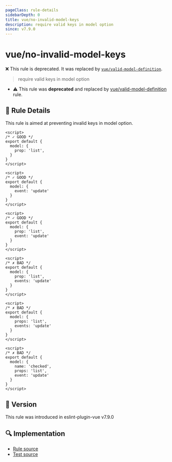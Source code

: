 ```yaml
---
pageClass: rule-details
sidebarDepth: 0
title: vue/no-invalid-model-keys
description: require valid keys in model option
since: v7.9.0
---
```

# vue/no-invalid-model-keys

❌ This rule is deprecated. It was replaced by [`vue/valid-model-definition`](../../docs/rules/valid-model-definition.md).

<!-- end auto-generated rule header -->

> require valid keys in model option

- :warning: This rule was **deprecated** and replaced by [vue/valid-model-definition](valid-model-definition.md) rule.

## :book: Rule Details

This rule is aimed at preventing invalid keys in model option.

<eslint-code-block :rules="{'vue/no-invalid-model-keys': ['error']}">

```vue
<script>
/* ✓ GOOD */
export default {
  model: {
    prop: 'list',
  }
}
</script>
```

</eslint-code-block>

<eslint-code-block :rules="{'vue/no-invalid-model-keys': ['error']}">

```vue
<script>
/* ✓ GOOD */
export default {
  model: {
    event: 'update'
  }
}
</script>
```

</eslint-code-block>

<eslint-code-block :rules="{'vue/no-invalid-model-keys': ['error']}">

```vue
<script>
/* ✓ GOOD */
export default {
  model: {
    prop: 'list',
    event: 'update'
  }
}
</script>
```

</eslint-code-block>

<eslint-code-block :rules="{'vue/no-invalid-model-keys': ['error']}">

```vue
<script>
/* ✗ BAD */
export default {
  model: {
    prop: 'list',
    events: 'update'
  }
}
</script>
```

</eslint-code-block>

<eslint-code-block :rules="{'vue/no-invalid-model-keys': ['error']}">

```vue
<script>
/* ✗ BAD */
export default {
  model: {
    props: 'list',
    events: 'update'
  }
}
</script>
```

</eslint-code-block>

<eslint-code-block :rules="{'vue/no-invalid-model-keys': ['error']}">

```vue
<script>
/* ✗ BAD */
export default {
  model: {
    name: 'checked',
    props: 'list',
    event: 'update'
  }
}
</script>
```

</eslint-code-block>

## :rocket: Version

This rule was introduced in eslint-plugin-vue v7.9.0

## :mag: Implementation

- [Rule source](https://github.com/vuejs/eslint-plugin-vue/blob/master/lib/rules/no-invalid-model-keys.js)
- [Test source](https://github.com/vuejs/eslint-plugin-vue/blob/master/tests/lib/rules/no-invalid-model-keys.js)
